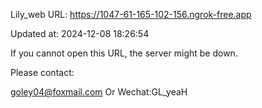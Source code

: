 Lily_web URL: https://1047-61-165-102-156.ngrok-free.app

Updated at: 2024-12-08 18:26:54

If you cannot open this URL, the server might be down.

Please contact: 

goley04@foxmail.com Or Wechat:GL_yeaH